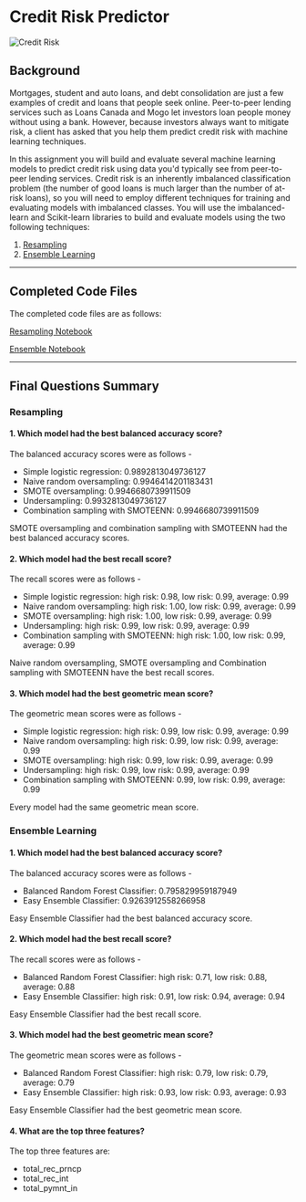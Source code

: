 # Credit Risk Predictor
 
![Credit Risk](credit-risk.jpg)

## Background

Mortgages, student and auto loans, and debt consolidation are just a few examples of credit and loans that people seek online. Peer-to-peer lending services such as Loans Canada and Mogo let investors loan people money without using a bank. However, because investors always want to mitigate risk, a client has asked that you help them predict credit risk with machine learning techniques.

In this assignment you will build and evaluate several machine learning models to predict credit risk using data you'd typically see from peer-to-peer lending services. Credit risk is an inherently imbalanced classification problem (the number of good loans is much larger than the number of at-risk loans), so you will need to employ different techniques for training and evaluating models with imbalanced classes. You will use the imbalanced-learn and Scikit-learn libraries to build and evaluate models using the two following techniques:

1. [Resampling](#Resampling)
2. [Ensemble Learning](#Ensemble-Learning)

- - -

## Completed Code Files

The completed code files are as follows:

[Resampling Notebook](https://github.com/sarahm44/unit-11-assignment/blob/main/credit_risk_resampling.ipynb)

[Ensemble Notebook](https://github.com/sarahm44/unit-11-assignment/blob/main/credit_risk_ensemble.ipynb)

- - -

## Final Questions Summary

### Resampling

#### 1. Which model had the best balanced accuracy score?

   The balanced accuracy scores were as follows - 

   * Simple logistic regression: 0.9892813049736127
   * Naive random oversampling: 0.9946414201183431
   * SMOTE oversampling: 0.9946680739911509
   * Undersampling: 0.9932813049736127
   * Combination sampling with SMOTEENN: 0.9946680739911509
   
   SMOTE oversampling and combination sampling with SMOTEENN had the best balanced accuracy scores.

#### 2. Which model had the best recall score?

   The recall scores were as follows - 
   * Simple logistic regression: high risk: 0.98, low risk: 0.99, average: 0.99
   * Naive random oversampling: high risk: 1.00, low risk: 0.99, average: 0.99
   * SMOTE oversampling: high risk: 1.00, low risk: 0.99, average: 0.99
   * Undersampling: high risk: 0.99, low risk: 0.99, average: 0.99
   * Combination sampling with SMOTEENN: high risk: 1.00, low risk: 0.99, average: 0.99
   
   Naive random oversampling, SMOTE oversampling and Combination sampling with SMOTEENN have the best recall scores.

#### 3. Which model had the best geometric mean score?

   The geometric mean scores were as follows - 
   * Simple logistic regression: high risk: 0.99, low risk: 0.99, average: 0.99
   * Naive random oversampling: high risk: 0.99, low risk: 0.99, average: 0.99
   * SMOTE oversampling: high risk: 0.99, low risk: 0.99, average: 0.99
   * Undersampling: high risk: 0.99, low risk: 0.99, average: 0.99
   * Combination sampling with SMOTEENN: 0.99, low risk: 0.99, average: 0.99
   
   Every model had the same geometric mean score.


### Ensemble Learning

#### 1. Which model had the best balanced accuracy score?

   The balanced accuracy scores were as follows - 

   * Balanced Random Forest Classifier: 0.795829959187949
   * Easy Ensemble Classifier: 0.9263912558266958
   
   Easy Ensemble Classifier had the best balanced accuracy score.

#### 2. Which model had the best recall score?

   The recall scores were as follows - 

   * Balanced Random Forest Classifier: high risk: 0.71, low risk: 0.88, average: 0.88
   * Easy Ensemble Classifier: high risk: 0.91, low risk: 0.94, average: 0.94
   
   Easy Ensemble Classifier had the best recall score.

#### 3. Which model had the best geometric mean score?

   The geometric mean scores were as follows - 

   * Balanced Random Forest Classifier: high risk: 0.79, low risk: 0.79, average: 0.79
   * Easy Ensemble Classifier: high risk: 0.93, low risk: 0.93, average: 0.93
   
   Easy Ensemble Classifier had the best geometric mean score.

#### 4. What are the top three features?

   The top three features are: 
   
   * total_rec_prncp
   * total_rec_int
   * total_pymnt_in
   
